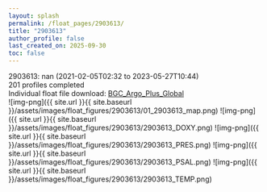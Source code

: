 ```yaml
---
layout: splash
permalink: /float_pages/2903613/
title: "2903613"
author_profile: false
last_created_on: 2025-09-30
toc: false
---
```

 
2903613: nan (2021-02-05T02:32 to 2023-05-27T10:44)\
201 profiles completed\
Individual float file download: [BGC_Argo_Plus_Global](https://ftp.soest.hawaii.edu/bgc_argo_plus/Individual_Floats/outliers_removed/2903613_Sprof_processed.nc)\
![img-png]({{ site.url }}{{ site.baseurl }}/assets/images/float_figures/2903613/01_2903613_map.png)
![img-png]({{ site.url }}{{ site.baseurl }}/assets/images/float_figures/2903613/2903613_DOXY.png)
![img-png]({{ site.url }}{{ site.baseurl }}/assets/images/float_figures/2903613/2903613_PRES.png)
![img-png]({{ site.url }}{{ site.baseurl }}/assets/images/float_figures/2903613/2903613_PSAL.png)
![img-png]({{ site.url }}{{ site.baseurl }}/assets/images/float_figures/2903613/2903613_TEMP.png)
